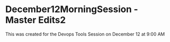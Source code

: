 # December12MorningSession - Master Edits2
This was created for the Devops Tools Session on December 12 at 9:00 AM
